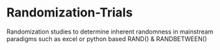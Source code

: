 # Randomization-Trials
Randomization studies to determine inherent randomness in mainstream paradigms such as excel or python based RAND() &amp; RANDBETWEEN() 
